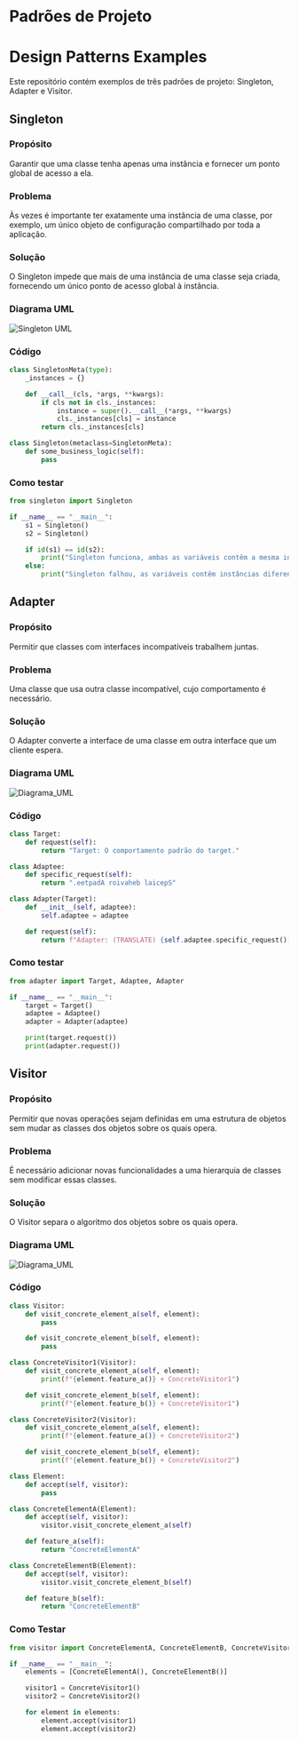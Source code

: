 # Padrões de Projeto
# Design Patterns Examples

Este repositório contém exemplos de três padrões de projeto: Singleton, Adapter e Visitor.

## Singleton

### Propósito
Garantir que uma classe tenha apenas uma instância e fornecer um ponto global de acesso a ela.

### Problema
Às vezes é importante ter exatamente uma instância de uma classe, por exemplo, um único objeto de configuração compartilhado por toda a aplicação.

### Solução
O Singleton impede que mais de uma instância de uma classe seja criada, fornecendo um único ponto de acesso global à instância.

### Diagrama UML
![Singleton UML](https://github.com/user-attachments/assets/59a8afb7-8544-4297-8882-4373fde05272)

### Código
```python
class SingletonMeta(type):
    _instances = {}

    def __call__(cls, *args, **kwargs):
        if cls not in cls._instances:
            instance = super().__call__(*args, **kwargs)
            cls._instances[cls] = instance
        return cls._instances[cls]

class Singleton(metaclass=SingletonMeta):
    def some_business_logic(self):
        pass
```
### Como testar
```python
from singleton import Singleton

if __name__ == "__main__":
    s1 = Singleton()
    s2 = Singleton()

    if id(s1) == id(s2):
        print("Singleton funciona, ambas as variáveis contêm a mesma instância.")
    else:
        print("Singleton falhou, as variáveis contêm instâncias diferentes.")
```

## Adapter

### Propósito
Permitir que classes com interfaces incompatíveis trabalhem juntas.

### Problema
Uma classe que usa outra classe incompatível, cujo comportamento é necessário.

### Solução
O Adapter converte a interface de uma classe em outra interface que um cliente espera.

### Diagrama UML
![Diagrama_UML](https://github.com/user-attachments/assets/9aadce17-3270-483d-abbb-b4822473dd8e)

### Código
```python
class Target:
    def request(self):
        return "Target: O comportamento padrão do target."

class Adaptee:
    def specific_request(self):
        return ".eetpadA roivaheb laicepS"

class Adapter(Target):
    def __init__(self, adaptee):
        self.adaptee = adaptee

    def request(self):
        return f"Adapter: (TRANSLATE) {self.adaptee.specific_request()[::-1]}"
```
### Como testar
```python
from adapter import Target, Adaptee, Adapter

if __name__ == "__main__":
    target = Target()
    adaptee = Adaptee()
    adapter = Adapter(adaptee)

    print(target.request())
    print(adapter.request())
```

## Visitor

### Propósito
Permitir que novas operações sejam definidas em uma estrutura de objetos sem mudar as classes dos objetos sobre os quais opera.

### Problema
É necessário adicionar novas funcionalidades a uma hierarquia de classes sem modificar essas classes.

### Solução
O Visitor separa o algoritmo dos objetos sobre os quais opera.

### Diagrama UML
![Diagrama_UML](https://github.com/user-attachments/assets/10e34993-1b46-4eb4-b827-327ee71a9479)

### Código
```python
class Visitor:
    def visit_concrete_element_a(self, element):
        pass

    def visit_concrete_element_b(self, element):
        pass

class ConcreteVisitor1(Visitor):
    def visit_concrete_element_a(self, element):
        print(f"{element.feature_a()} + ConcreteVisitor1")

    def visit_concrete_element_b(self, element):
        print(f"{element.feature_b()} + ConcreteVisitor1")

class ConcreteVisitor2(Visitor):
    def visit_concrete_element_a(self, element):
        print(f"{element.feature_a()} + ConcreteVisitor2")

    def visit_concrete_element_b(self, element):
        print(f"{element.feature_b()} + ConcreteVisitor2")

class Element:
    def accept(self, visitor):
        pass

class ConcreteElementA(Element):
    def accept(self, visitor):
        visitor.visit_concrete_element_a(self)

    def feature_a(self):
        return "ConcreteElementA"

class ConcreteElementB(Element):
    def accept(self, visitor):
        visitor.visit_concrete_element_b(self)

    def feature_b(self):
        return "ConcreteElementB"
```
### Como Testar
```python
from visitor import ConcreteElementA, ConcreteElementB, ConcreteVisitor1, ConcreteVisitor2

if __name__ == "__main__":
    elements = [ConcreteElementA(), ConcreteElementB()]

    visitor1 = ConcreteVisitor1()
    visitor2 = ConcreteVisitor2()

    for element in elements:
        element.accept(visitor1)
        element.accept(visitor2)
```





